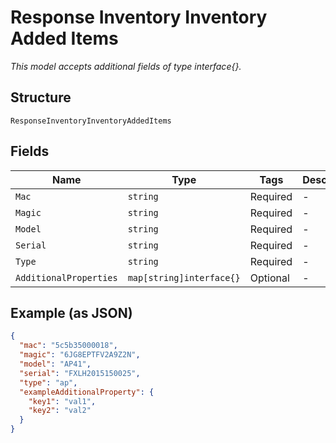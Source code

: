 
# Response Inventory Inventory Added Items

*This model accepts additional fields of type interface{}.*

## Structure

`ResponseInventoryInventoryAddedItems`

## Fields

| Name | Type | Tags | Description |
|  --- | --- | --- | --- |
| `Mac` | `string` | Required | - |
| `Magic` | `string` | Required | - |
| `Model` | `string` | Required | - |
| `Serial` | `string` | Required | - |
| `Type` | `string` | Required | - |
| `AdditionalProperties` | `map[string]interface{}` | Optional | - |

## Example (as JSON)

```json
{
  "mac": "5c5b35000018",
  "magic": "6JG8EPTFV2A9Z2N",
  "model": "AP41",
  "serial": "FXLH2015150025",
  "type": "ap",
  "exampleAdditionalProperty": {
    "key1": "val1",
    "key2": "val2"
  }
}
```

